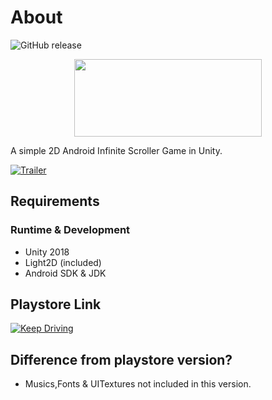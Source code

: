 # About
![GitHub release](https://github.com/rocksdanister/KeepDriving/releases)
<p align="center">
  <img width="300" height="124" src="https://i.imgur.com/nrvdHgA.png">
</p>
A simple 2D Android Infinite Scroller Game in Unity.

[![Trailer](https://i.imgur.com/SpvCOsW.png)](https://youtu.be/NnTo1cddtJ0 "demo")

## Requirements
### Runtime & Development
- Unity 2018
- Light2D (included)
- Android SDK & JDK

## Playstore Link
[![Keep Driving](https://play.google.com/intl/en_us/badges/images/generic/en_badge_web_generic.png)](https://play.google.com/store/apps/details?id=com.Rocksdanister.KeepDriving)

## Difference from playstore version?
- Musics,Fonts & UITextures not included in this version.

